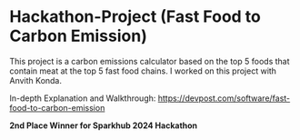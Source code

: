 # Hackathon-Project (Fast Food to Carbon Emission)


This project is a carbon emissions calculator based on the top 5 foods that contain meat at the top 5 fast food chains. 
I worked on this project with Anvith Konda.

In-depth Explanation and Walkthrough: https://devpost.com/software/fast-food-to-carbon-emission

**2nd Place Winner for Sparkhub 2024 Hackathon**

